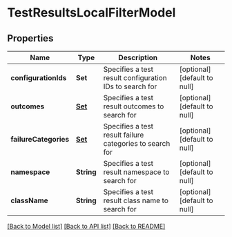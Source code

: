 # TestResultsLocalFilterModel
## Properties

| Name | Type | Description | Notes |
|------------ | ------------- | ------------- | -------------|
| **configurationIds** | **Set** | Specifies a test result configuration IDs to search for | [optional] [default to null] |
| **outcomes** | [**Set**](TestResultOutcome.md) | Specifies a test result outcomes to search for | [optional] [default to null] |
| **failureCategories** | [**Set**](FailureCategoryModel.md) | Specifies a test result failure categories to search for | [optional] [default to null] |
| **namespace** | **String** | Specifies a test result namespace to search for | [optional] [default to null] |
| **className** | **String** | Specifies a test result class name to search for | [optional] [default to null] |

[[Back to Model list]](../README.md#documentation-for-models) [[Back to API list]](../README.md#documentation-for-api-endpoints) [[Back to README]](../README.md)


